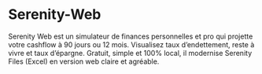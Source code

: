 # Serenity-Web
Serenity Web est un simulateur de finances personnelles et pro qui projette votre cashflow à 90 jours ou 12 mois. Visualisez taux d’endettement, reste à vivre et taux d’épargne. Gratuit, simple et 100% local, il modernise Serenity Files (Excel) en version web claire et agréable.
